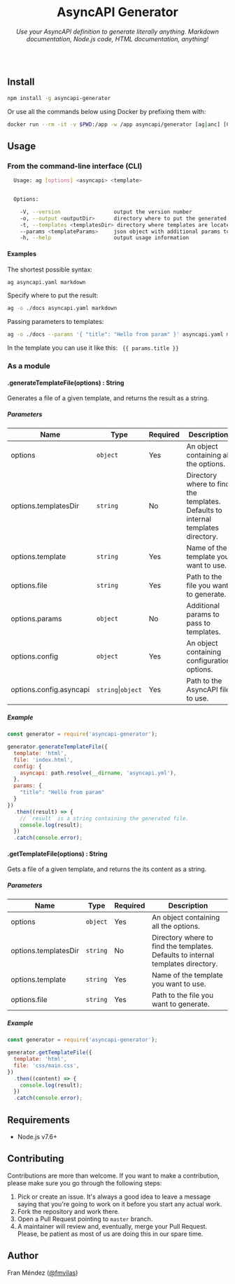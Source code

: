 <h1 align="center">AsyncAPI Generator</h1>
<p align="center">
  <em>Use your AsyncAPI definition to generate literally anything. Markdown documentation, Node.js code, HTML documentation, anything!</em>
</p>
<br><br>

## Install

```bash
npm install -g asyncapi-generator
```

Or use all the commands below using Docker by prefixing them with:

```bash
docker run --rm -it -v $PWD:/app -w /app asyncapi/generator [ag|anc] [COMMAND HERE]
```

## Usage

### From the command-line interface (CLI)

```bash
  Usage: ag [options] <asyncapi> <template>


  Options:

    -V, --version                 output the version number
    -o, --output <outputDir>      directory where to put the generated files (defaults to current directory)
    -t, --templates <templatesDir> directory where templates are located (defaults to internal templates directory)
    --params <templateParams>     json object with additional params to pass to templates    
    -h, --help                    output usage information
```

#### Examples

The shortest possible syntax:
```bash
ag asyncapi.yaml markdown
```

Specify where to put the result:
```bash
ag -o ./docs asyncapi.yaml markdown
```

Passing parameters to templates:
```bash
ag -o ./docs --params '{ "title": "Hello from param" }' asyncapi.yaml markdown
```
In the template you can use it like this: ` {{ params.title }}`


### As a module

#### .generateTemplateFile(options) : String

Generates a file of a given template, and returns the result as a string.

##### Parameters

|Name|Type|Required|Description|
|----|----|--------|-----------|
|options|`object`|Yes|An object containing all the options.|
|options.templatesDir|`string`|No|Directory where to find the templates. Defaults to internal templates directory.|
|options.template|`string`|Yes|Name of the template you want to use.|
|options.file|`string`|Yes|Path to the file you want to generate.|
|options.params|`object`|No|Additional params to pass to templates.|
|options.config|`object`|Yes|An object containing configuration options.|
|options.config.asyncapi|`string`&#124;`object`|Yes|Path to the AsyncAPI file to use.

##### Example

```js
const generator = require('asyncapi-generator');

generator.generateTemplateFile({
  template: 'html',
  file: 'index.html',
  config: {
    asyncapi: path.resolve(__dirname, 'asyncapi.yml'),
  },
  params: {
    "title": "Hello from param"    
  }
})
  .then((result) => {
    // `result` is a string containing the generated file.
    console.log(result);
  })
  .catch(console.error);
```

#### .getTemplateFile(options) : String

Gets a file of a given template, and returns the its content as a string.

##### Parameters

|Name|Type|Required|Description|
|----|----|--------|-----------|
|options|`object`|Yes|An object containing all the options.|
|options.templatesDir|`string`|No|Directory where to find the templates. Defaults to internal templates directory.|
|options.template|`string`|Yes|Name of the template you want to use.|
|options.file|`string`|Yes|Path to the file you want to generate.|

##### Example

```js
const generator = require('asyncapi-generator');

generator.getTemplateFile({
  template: 'html',
  file: 'css/main.css',
})
  .then((content) => {
    console.log(result);
  })
  .catch(console.error);
```

## Requirements

* Node.js v7.6+

## Contributing

Contributions are more than welcome. If you want to make a contribution, please make sure you go through the following steps:

1. Pick or create an issue. It's always a good idea to leave a message saying that you're going to work on it before you start any actual work.
2. Fork the repository and work there.
3. Open a Pull Request pointing to `master` branch.
4. A maintainer will review and, eventually, merge your Pull Request. Please, be patient as most of us are doing this in our spare time.

## Author

Fran Méndez ([@fmvilas](http://twitter.com/fmvilas))
